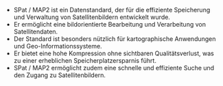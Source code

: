 - SPat / MAP2 ist ein Datenstandard, der für die effiziente Speicherung und Verwaltung von Satellitenbildern entwickelt wurde.
- Er ermöglicht eine bildorientierte Bearbeitung und Verarbeitung von Satellitendaten.
- Der Standard ist besonders nützlich für kartographische Anwendungen und Geo-Informationssysteme.
- Er bietet eine hohe Kompression ohne sichtbaren Qualitätsverlust, was zu einer erheblichen Speicherplatzersparnis führt.
- SPat / MAP2 ermöglicht zudem eine schnelle und effiziente Suche und den Zugang zu Satellitenbildern.